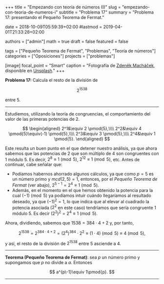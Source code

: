 +++
title = "Empezando con teoría de números (I)"
slug  = "empezando-con-teoria-de-numeros-i"
subtitle = "Problema 17"
summary  = "Problema 17: presentando el Pequeño Teorema de Fermat."

date     = 2018-10-09T05:59:39+02:00
#lastmod = 2019-04-01T21:33:28+02:00

authors  = ["admin"]
math     = true
draft    = false
featured = false

tags       = ["Pequeño Teorema de Fermat", "Problemas", "Teoría de números"]
categories = ["Oposiciones"]
projects   = ["problemas"]

[image]
  focal_point = "Smart"
  caption     = "Fotografía de [Zdeněk Macháček](https://unsplash.com/@zmachacek), disponible en [Unsplash](https://unsplash.com/photos/boCk0rIiOSw)."
+++

**Problema 17:** Calcula el resto de la división de 

$$
2^{1538}
$$ 

entre $5$.

***

Estudiemos, utilizando la teoría de congruencias, el comportamiento del valor de las primeras potencias de $2$.

$$
\begin{aligned}
2^1&\equiv 2 \pmod{5},\\\\ 2^2&\equiv 4 \pmod{5}\equiv(-1) \pmod{5},\\\\ 2^3&\equiv 3 \pmod{5},\\\\ 2^4&\equiv 1 \pmod{5}.
\end{aligned}
$$

Este resulta un buen punto en el que detener nuestro análisis, ya que ahora sabemos que las potencias de $2$ que son múltiplo de $4$ son congruentes con $1$ módulo $5$. Es decir, $2^8\equiv 1 \pmod{5}$, $2^{12}\equiv 1 \pmod{5}$, etc. Antes de continuar, cabe señalar que:

- Podíamos habernos ahorrado algunos cálculos, ya que como $p=5$ es un número primo y $mcd(2,5)=1$, entonces, por el *Pequeño Teorema de Fermat* (ver abajo), $2^{5-1} = 2^4\equiv 1 \pmod{5}$. 
-  Además, en el momento en el que hemos obtenido la potencia para la cual $(-1)\pmod{5}$ ya podíamos intuir cuándo llegaríamos al resultado deseado, ya que $(-1)^2=1$, lo que indica que al elevar al cuadrado la potencia asociada ($2^2$ en este caso) tendríamos que sería congruente $1$ módulo $5$. Es decir $(2^2)^2 = 2^4 \equiv 1\pmod{5}$.

Ahora, dividiendo, sabemos que $1538 = 384\cdot 4 + 2$ y, por tanto,

$$
2^{1538} = 2^{384\cdot 4 + 2} = (2^4)^{384}\cdot 2^2\equiv (1\cdot 4)\pmod{5}\equiv 4\pmod{5},
$$

y así, el resto de la división de $2^{1538}$ entre $5$ asciende a $4$.

***

**Teorema (Pequeño Teorema de Fermat)**: sea $p$ un número primo y supongamos que $p$ no divide a $a$. Entonces 

$$
a^{p\-1}\equiv 1\pmod{p}.
$$

***
